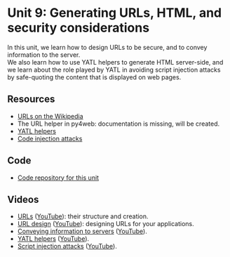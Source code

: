 # Unit 9: Generating URLs, HTML, and security considerations

In this unit, we learn how to design URLs to be secure, and to convey information to the server.  
We also learn how to use YATL helpers to generate HTML server-side, and we learn about the role played by YATL in avoiding script injection attacks by safe-quoting the content that is displayed on web pages. 

## Resources

* [URLs on the Wikipedia](https://en.wikipedia.org/wiki/URL)
* The URL helper in py4web: documentation is missing, will be created. 
* [YATL helpers](https://py4web.com/_documentation/static/en/chapter-10.html)
* [Code injection attacks](https://en.wikipedia.org/wiki/Code_injection)

## Code

* [Code repository for this unit](https://github.com/learn-py4web/helpers_example)

## Videos

* [URLs](https://drive.google.com/file/d/1MAmNIov4sZWT48jzAdDAg_VHD9AsuAoL/view?usp=sharing) ([YouTube](https://youtu.be/OonCQz79XOo)): their structure and creation.
* [URL design](https://drive.google.com/file/d/1A2fWB0GT6O1YqFPB0-eDRePcT3gzDrn6/view?usp=sharing) ([YouTube](https://youtu.be/xIFPseE0QSE)): designing URLs for your applications.
* [Conveying information to servers](https://drive.google.com/file/d/108Or0Ne4tX8tKyDYDI8g48LTPwmzJWC-/view?usp=sharing) ([YouTube](https://youtu.be/6jo3dJ9di3o)).
* [YATL helpers](https://drive.google.com/file/d/1j8SdrrFUGobUmLa78tMSSixVSZ_u92hG/view?usp=sharing) ([YouTube](https://youtu.be/MQLoOTj80Hc)).
* [Script injection attacks](https://drive.google.com/file/d/172YCEQakIvVdIaUugInnWin7YGmJrYf4/view?usp=sharing) ([YouTube](https://youtu.be/eEw1iorqRZY)).
